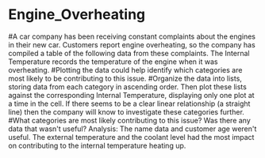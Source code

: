 # Engine_Overheating

#A car company has been receiving constant complaints about the engines in their new car. Customers report engine overheating, so the company has compiled a table of the following data from these complaints. The Internal Temperature records the temperature of the engine when it was overheating.
#Plotting the data could help identify which categories are most likely to be contributing to this issue.
#Organize the data into lists, storing data from each category in ascending order. Then plot these lists against the corresponding Internal Temperature, displaying only one plot at a time in the cell. If there seems to be a clear linear relationship (a straight line) then the company will know to investigate these categories further.
#What categories are most likely contributing to this issue? Was there any data that wasn't useful?
Analysis: The name data and customer age weren't useful. The external temperature and the coolant level had the most impact on contributing to the internal temperature heating up.
